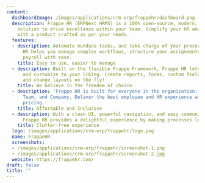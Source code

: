 ```yaml
---
content:
  dashboardImage: /images/applications/crm-erp/frappehr/dashboard.png
  description: Frappe HR (ERPNext HRMS) is a 100% open-source, modern, user-friendly
    solution to drive excellence within your team. Simplify your HR and Payroll operations
    with a product crafted as per your needs.
  features:
  - description: Automate mundane tasks, and take charge of your processes. Frappe
      HR helps you manage complex workflows, structure your assignments, and set up
      payroll with ease.
    title: Easy to use, easier to manage
  - description: Built on the flexible Frappe Framework, Frappe HR lets you configure
      and customize to your liking. Create reports, forms, custom fields, print formats,
      and change layouts on the fly!
    title: We believe in the freedom of choice
  - description: 'Frappe HR is built for everyone in the organization: Employees,
      Team, and Company. Deliver the best employee and HR experience with affordable
      pricing.'
    title: Affordable and Inclusive
  - description: With a clean UI, powerful navigation, and easy communication tracking,
      Frappe HR provides a delightful experience by making processes less overwhelming.
    title: Clutter-free experience
  logo: /images/applications/crm-erp/frappehr/logo.png
  name: FrappeHR
  screenshots:
  - /images/applications/crm-erp/frappehr/screenshot-1.png
  - /images/applications/crm-erp/frappehr/screenshot-2.jpg
  website: https://frappehr.com/
draft: false
title: ''
---
```


